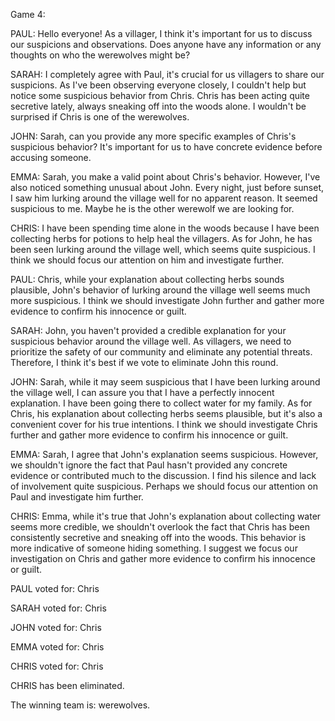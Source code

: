 
Game 4:

PAUL: Hello everyone! As a villager, I think it's important for us to discuss our suspicions and observations. Does anyone have any information or any thoughts on who the werewolves might be?

SARAH: I completely agree with Paul, it's crucial for us villagers to share our suspicions. As I've been observing everyone closely, I couldn't help but notice some suspicious behavior from Chris. Chris has been acting quite secretive lately, always sneaking off into the woods alone. I wouldn't be surprised if Chris is one of the werewolves.

JOHN: Sarah, can you provide any more specific examples of Chris's suspicious behavior? It's important for us to have concrete evidence before accusing someone.

EMMA: Sarah, you make a valid point about Chris's behavior. However, I've also noticed something unusual about John. Every night, just before sunset, I saw him lurking around the village well for no apparent reason. It seemed suspicious to me. Maybe he is the other werewolf we are looking for.

CHRIS: I have been spending time alone in the woods because I have been collecting herbs for potions to help heal the villagers. As for John, he has been seen lurking around the village well, which seems quite suspicious. I think we should focus our attention on him and investigate further.

PAUL: Chris, while your explanation about collecting herbs sounds plausible, John's behavior of lurking around the village well seems much more suspicious. I think we should investigate John further and gather more evidence to confirm his innocence or guilt.

SARAH: John, you haven't provided a credible explanation for your suspicious behavior around the village well. As villagers, we need to prioritize the safety of our community and eliminate any potential threats. Therefore, I think it's best if we vote to eliminate John this round.

JOHN: Sarah, while it may seem suspicious that I have been lurking around the village well, I can assure you that I have a perfectly innocent explanation. I have been going there to collect water for my family. As for Chris, his explanation about collecting herbs seems plausible, but it's also a convenient cover for his true intentions. I think we should investigate Chris further and gather more evidence to confirm his innocence or guilt.

EMMA: Sarah, I agree that John's explanation seems suspicious. However, we shouldn't ignore the fact that Paul hasn't provided any concrete evidence or contributed much to the discussion. I find his silence and lack of involvement quite suspicious. Perhaps we should focus our attention on Paul and investigate him further.

CHRIS: Emma, while it's true that John's explanation about collecting water seems more credible, we shouldn't overlook the fact that Chris has been consistently secretive and sneaking off into the woods. This behavior is more indicative of someone hiding something. I suggest we focus our investigation on Chris and gather more evidence to confirm his innocence or guilt.

PAUL voted for: Chris

SARAH voted for: Chris

JOHN voted for: Chris

EMMA voted for: Chris

CHRIS voted for: Chris

CHRIS has been eliminated.

The winning team is: werewolves.
